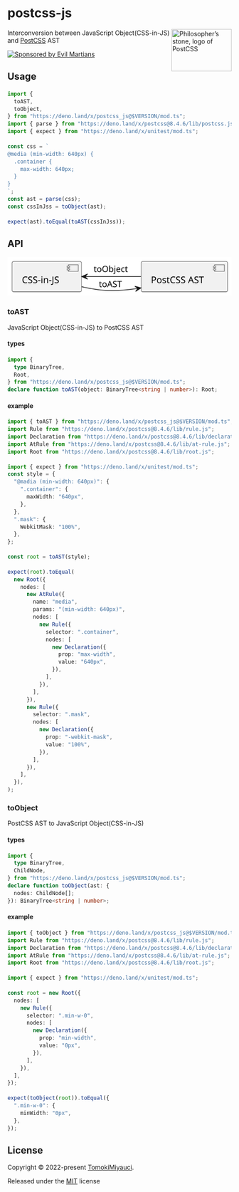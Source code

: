 # postcss-js

<img align="right" width="135" height="95"
     title="Philosopher’s stone, logo of PostCSS"
     src="https://postcss.org/logo-leftp.svg">

Interconversion between JavaScript Object(CSS-in-JS) and
[PostCSS](https://github.com/postcss/postcss) AST

<a href="https://evilmartians.com/?utm_source=postcss-js">
  <img src="https://evilmartians.com/badges/sponsored-by-evil-martians.svg"
       alt="Sponsored by Evil Martians" width="236" height="54">
</a>

## Usage

```ts
import {
  toAST,
  toObject,
} from "https://deno.land/x/postcss_js@$VERSION/mod.ts";
import { parse } from "https://deno.land/x/postcss@8.4.6/lib/postcss.js";
import { expect } from "https://deno.land/x/unitest/mod.ts";

const css = `
@media (min-width: 640px) {
  .container {
    max-width: 640px;
  }
}
`;
const ast = parse(css);
const cssInJss = toObject(ast);

expect(ast).toEqual(toAST(cssInJss));
```

## API

<div align="center">

![api](./_media/api.svg)

</div>

### toAST

JavaScript Object(CSS-in-JS) to PostCSS AST

#### types

```ts
import {
  type BinaryTree,
  Root,
} from "https://deno.land/x/postcss_js@$VERSION/mod.ts";
declare function toAST(object: BinaryTree<string | number>): Root;
```

#### example

```ts
import { toAST } from "https://deno.land/x/postcss_js@$VERSION/mod.ts";
import Rule from "https://deno.land/x/postcss@8.4.6/lib/rule.js";
import Declaration from "https://deno.land/x/postcss@8.4.6/lib/declaration.js";
import AtRule from "https://deno.land/x/postcss@8.4.6/lib/at-rule.js";
import Root from "https://deno.land/x/postcss@8.4.6/lib/root.js";

import { expect } from "https://deno.land/x/unitest/mod.ts";
const style = {
  "@madia (min-width: 640px)": {
    ".container": {
      maxWidth: "640px",
    },
  },
  ".mask": {
    WebkitMask: "100%",
  },
};

const root = toAST(style);

expect(root).toEqual(
  new Root({
    nodes: [
      new AtRule({
        name: "media",
        params: "(min-width: 640px)",
        nodes: [
          new Rule({
            selector: ".container",
            nodes: [
              new Declaration({
                prop: "max-width",
                value: "640px",
              }),
            ],
          }),
        ],
      }),
      new Rule({
        selector: ".mask",
        nodes: [
          new Declaration({
            prop: "-webkit-mask",
            value: "100%",
          }),
        ],
      }),
    ],
  }),
);
```

### toObject

PostCSS AST to JavaScript Object(CSS-in-JS)

#### types

```ts
import {
  type BinaryTree,
  ChildNode,
} from "https://deno.land/x/postcss_js@$VERSION/mod.ts";
declare function toObject(ast: {
  nodes: ChildNode[];
}): BinaryTree<string | number>;
```

#### example

```ts
import { toObject } from "https://deno.land/x/postcss_js@$VERSION/mod.ts";
import Rule from "https://deno.land/x/postcss@8.4.6/lib/rule.js";
import Declaration from "https://deno.land/x/postcss@8.4.6/lib/declaration.js";
import AtRule from "https://deno.land/x/postcss@8.4.6/lib/at-rule.js";
import Root from "https://deno.land/x/postcss@8.4.6/lib/root.js";

import { expect } from "https://deno.land/x/unitest/mod.ts";

const root = new Root({
  nodes: [
    new Rule({
      selector: ".min-w-0",
      nodes: [
        new Declaration({
          prop: "min-width",
          value: "0px",
        }),
      ],
    }),
  ],
});

expect(toObject(root)).toEqual({
  ".min-w-0": {
    minWidth: "0px",
  },
});
```

## License

Copyright © 2022-present [TomokiMiyauci](https://github.com/TomokiMiyauci).

Released under the [MIT](./LICENSE) license
